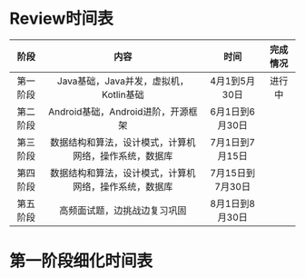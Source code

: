 # Review时间表

|  阶段   | 内容  | 时间  | 完成情况  |
|  :---:  | :----:  | :----:  | :---:  |
| 第一阶段  | Java基础，Java并发，虚拟机，Kotlin基础 | 4月1到5月30日 | 进行中
| 第二阶段  | Android基础，Android进阶，开源框架 | 6月1日到6月30日 |
| 第三阶段  | 数据结构和算法，设计模式，计算机网络，操作系统，数据库 | 7月1日到7月15日 |
| 第四阶段  | 数据结构和算法，设计模式，计算机网络，操作系统，数据库 | 7月15日到7月30日 |
| 第五阶段  | 高频面试题，边挑战边复习巩固 | 8月1日到8月30日 |

# 第一阶段细化时间表